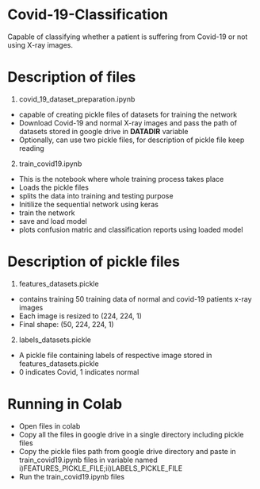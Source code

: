 # Covid-19-Classification
Capable of  classifying whether a patient is suffering from Covid-19 or not using X-ray images. 

# Description of files
1. covid_19_dataset_preparation.ipynb
- capable of creating pickle files of datasets for training the network
- Download Covid-19 and normal X-ray images and pass the path of datasets stored in google drive in __DATADIR__ variable
- Optionally, can use two pickle files, for description of pickle file keep reading

2. train_covid19.ipynb
- This is the notebook where whole training process takes place
- Loads the pickle files
- splits the data into training and testing purpose
- Initilize the sequential network using keras
- train the network
- save and load model
- plots confusion matric and classification reports using loaded model

# Description of pickle files
1. features_datasets.pickle
- contains training 50 training data of normal and covid-19 patients x-ray images 
- Each image is resized to (224, 224, 1)
- Final shape: (50, 224, 224, 1)

2. labels_datasets.pickle
- A pickle file containing labels of respective image stored in features_datasets.pickle
- 0 indicates Covid, 1 indicates normal

# Running in Colab
- Open files in colab
- Copy all the files in google drive in a single directory including pickle files
- Copy the pickle files path from google drive directory and paste in train_covid19.ipynb files in variable named i)FEATURES_PICKLE_FILE;ii)LABELS_PICKLE_FILE
- Run the train_covid19.ipynb files
